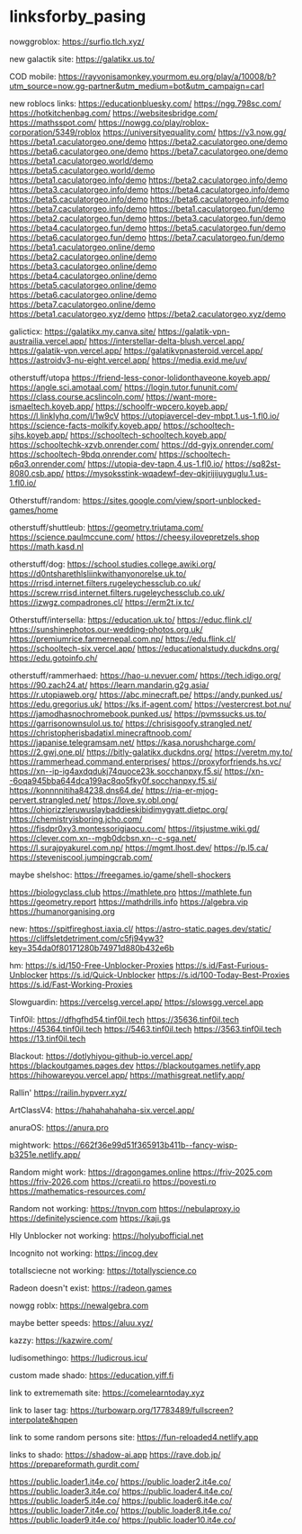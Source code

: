 # linksforby_pasing

nowggroblox: https://surfio.tlch.xyz/


new galactik site: https://galatikx.us.to/

COD mobile: https://rayvonisamonkey.yourmom.eu.org/play/a/10008/b?utm_source=now.gg-partner&utm_medium=bot&utm_campaign=carl

new roblocs links:
https://educationbluesky.com/ 
https://ngg.798sc.com/ 
https://hotkitchenbag.com/
https://websitesbridge.com/ 
https://mathsspot.com/ 
https://nowgg.co/play/roblox-corporation/5349/roblox 
https://universityequality.com/ 
https://v3.now.gg/ 
https://beta1.caculatorgeo.one/demo
https://beta2.caculatorgeo.one/demo
https://beta6.caculatorgeo.one/demo
https://beta7.caculatorgeo.one/demo
https://beta1.caculatorgeo.world/demo
https://beta5.caculatorgeo.world/demo
https://beta1.caculatorgeo.info/demo 
https://beta2.caculatorgeo.info/demo 
https://beta3.caculatorgeo.info/demo 
https://beta4.caculatorgeo.info/demo 
https://beta5.caculatorgeo.info/demo
https://beta6.caculatorgeo.info/demo
https://beta7.caculatorgeo.info/demo 
https://beta1.caculatorgeo.fun/demo 
https://beta2.caculatorgeo.fun/demo 
https://beta3.caculatorgeo.fun/demo 
https://beta4.caculatorgeo.fun/demo 
https://beta5.caculatorgeo.fun/demo 
https://beta6.caculatorgeo.fun/demo 
https://beta7.caculatorgeo.fun/demo 
https://beta1.caculatorgeo.online/demo 
https://beta2.caculatorgeo.online/demo 
https://beta3.caculatorgeo.online/demo 
https://beta4.caculatorgeo.online/demo 
https://beta5.caculatorgeo.online/demo 
https://beta6.caculatorgeo.online/demo 
https://beta7.caculatorgeo.online/demo 
https://beta1.caculatorgeo.xyz/demo 
https://beta2.caculatorgeo.xyz/demo

galicticx:
https://galatikx.my.canva.site/
https://galatik-vpn-austrailia.vercel.app/
https://interstellar-delta-blush.vercel.app/
https://galatik-vpn.vercel.app/
https://galatikvpnasteroid.vercel.app/
https://astroidv3-nu-eight.vercel.app/
https://media.exid.me/uv/

otherstuff/utopa
https://friend-less-conor-lolidonthaveone.koyeb.app/
https://angle.sci.amotaal.com/
https://login.tutor.fununit.com/
https://class.course.acslincoln.com/
https://want-more-ismaeltech.koyeb.app/
https://schoolfr-wpcero.koyeb.app/
https://l.linklyhq.com/l/1w9cV
https://utopiavercel-dev-mbpt.1.us-1.fl0.io/
https://science-facts-molkify.koyeb.app/
https://schooltech-sjhs.koyeb.app/
https://schooltech-schooltech.koyeb.app/
https://schooltechk-xzvb.onrender.com/
https://dd-gyjx.onrender.com/
https://schooltech-9bdq.onrender.com/
https://schooltech-p6q3.onrender.com/
https://utopia-dev-tapn.4.us-1.fl0.io/
https://sq82st-8080.csb.app/
https://mysoksstink-wqadewf-dev-qkjrijijuyguglu.1.us-1.fl0.io/


Otherstuff/random:
https://sites.google.com/view/sport-unblocked-games/home

otherstuff/shuttleub:
https://geometry.triutama.com/
https://science.paulmccune.com/
https://cheesy.ilovepretzels.shop
https://math.kasd.nl

otherstuff/dog:
https://school.studies.college.awiki.org/
https://d0ntsharethlsliinkwithanyonorelse.uk.to/
https://rrisd.internet.filters.rugeleychessclub.co.uk/
https://screw.rrisd.internet.filters.rugeleychessclub.co.uk/
https://izwgz.compadrones.cl/
https://erm2t.ix.tc/

Otherstuff/intersella:
https://education.uk.to/
https://educ.flink.cl/
https://sunshinephotos.our-wedding-photos.org.uk/
https://premiumrice.farmernepal.com.np/
https://edu.flink.cl/
https://schooltech-six.vercel.app/
https://educationalstudy.duckdns.org/
https://edu.gotoinfo.ch/

otherstuff/rammerhaed:
https://hao-u.nevuer.com/
https://tech.idigo.org/
https://90.zach24.at/
https://learn.mandarin.g2g.asia/
https://r.utopiaweb.org/
https://abc.minecraft.pe/
https://andy.punked.us/ 
https://edu.gregorius.uk/
https://ks.if-agent.com/
https://vestercrest.bot.nu/
https://jamodhasnochromebook.punked.us/
https://pvmssucks.us.to/
https://garrisonownsulol.us.to/
https://chrisisgoofy.strangled.net/
https://christopherisbadatixl.minecraftnoob.com/
https://japanise.telegramsam.net/
https://kasa.norushcharge.com/
https://2.gwj.one.pl/
https://bitly-galatikx.duckdns.org/
https://veretm.my.to/
https://rammerhead.command.enterprises/
https://proxyforfriends.hs.vc/
https://xn--ip-ig4axdqdukj74quoce23k.socchanpxy.f5.si/
https://xn--6oqa945bba644dca199ac8qo5fky0f.socchanpxy.f5.si/
https://konnnnitiha84238.dns64.de/
https://ria-er-mjog-pervert.strangled.net/
https://love.sy.obl.ong/
https://ohiorizzleruwuslaybaddieskibidimygyatt.dietpc.org/
https://chemistryisboring.jcho.com/
https://fisdpr0xy3.montessorigiaocu.com/
https://itsjustme.wiki.gd/
https://clever.com.xn--mgb0dcbsn.xn--c-sga.net/
https://l.surajpyakurel.com.np/
https://mgmt.lhost.dev/
https://p.l5.ca/
https://steveniscool.jumpingcrab.com/

maybe shelshoc: https://freegames.io/game/shell-shockers

https://biologyclass.club
https://mathlete.pro
https://mathlete.fun
https://geometry.report
https://mathdrills.info
https://algebra.vip
https://humanorganising.org

new: https://spitfireghost.iaxia.cl/ https://astro-static.pages.dev/static/ https://cliffsletdetriment.com/c5fj94yw3?key=354da0f80171280b74971d880b432e6b

hm: https://s.id/150-Free-Unblocker-Proxies https://s.id/Fast-Furious-Unblocker https://s.id/Quick-Unblocker  https://s.id/100-Today-Best-Proxies https://s.id/Fast-Working-Proxies

Slowguardin: https://vercelsg.vercel.app/ https://slowsgg.vercel.app

Tinf0il: https://dfhgfhd54.tinf0il.tech https://35636.tinf0il.tech https://45364.tinf0il.tech https://5463.tinf0il.tech https://3563.tinf0il.tech https://13.tinf0il.tech

Blackout: https://dotlyhiyou-github-io.vercel.app/ https://blackoutgames.pages.dev https://blackoutgames.netlify.app 
https://hihowareyou.vercel.app/ https://mathisgreat.netlify.app/

Rallin' https://railin.hypverr.xyz/

ArtClassV4: https://hahahahahaha-six.vercel.app/

anuraOS: https://anura.pro

mightwork: https://662f36e99d51f365913b411b--fancy-wisp-b3251e.netlify.app/

Random might work: https://dragongames.online https://friv-2025.com https://friv-2026.com https://creatii.ro https://povesti.ro https://mathematics-resources.com/ 

Random not working: https://tnvpn.com https://nebulaproxy.io https://definitelyscience.com https://kaji.gs

Hly Unblocker not working: https://holyubofficial.net

Incognito not working: https://incog.dev

totallsciecne not working: https://totallyscience.co

Radeon doesn't exist: https://radeon.games

nowgg roblx: https://newalgebra.com

maybe better speeds: https://aluu.xyz/

kazzy: https://kazwire.com/


ludisomethingo: https://ludicrous.icu/


custom made shado: https://education.yiff.fi

link to extrememath site: https://comelearntoday.xyz





link to laser tag: https://turbowarp.org/17783489/fullscreen?interpolate&hqpen





link to some random persons site: https://fun-reloaded4.netlify.app






links to shado: https://shadow-ai.app https://rave.dob.jp/ https://prepareformath.gurdit.com/






https://public.loader1.it4e.co/ https://public.loader2.it4e.co/ https://public.loader3.it4e.co/ https://public.loader4.it4e.co/ https://public.loader5.it4e.co/ https://public.loader6.it4e.co/ https://public.loader7.it4e.co/ https://public.loader8.it4e.co/ https://public.loader9.it4e.co/ https://public.loader10.it4e.co/
